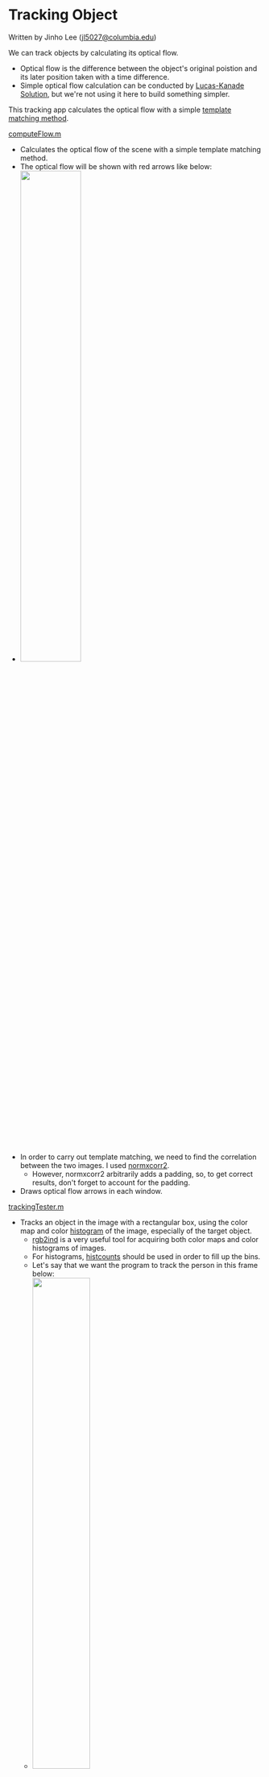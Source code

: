 # Tracking Object

Written by Jinho Lee (jl5027@columbia.edu)

We can track objects by calculating its optical flow.
- Optical flow is the difference between the object's original poistion and its later position taken with a time difference. 
- Simple optical flow calculation can be conducted by [Lucas-Kanade Solution](https://en.wikipedia.org/wiki/Lucas%E2%80%93Kanade_method), but we're not using it here to build something simpler.

This tracking app calculates the optical flow with a simple [template matching method](https://en.wikipedia.org/wiki/Template_matching#:~:text=Template%20matching%20is%20a%20technique,to%20detect%20edges%20in%20images.).

[computeFlow.m](https://github.com/JinhoLee93/Computer_Vision/blob/main/tracking_object/computeFlow.m)
- Calculates the optical flow of the scene with a simple template matching method. 
- The optical flow will be shown with red arrows like below:
- <img src="https://user-images.githubusercontent.com/60580427/118400793-1c405c00-b69e-11eb-9d2e-a19bb4f5a6e0.png" height="50%" width="50%">
- In order to carry out template matching, we need to find the correlation between the two images. I used [normxcorr2](https://www.mathworks.com/help/images/ref/normxcorr2.html). 
  - However, normxcorr2 arbitrarily adds a padding, so, to get correct results, don't forget to account for the padding. 
- Draws optical flow arrows in each window.

[trackingTester.m](https://github.com/JinhoLee93/Computer_Vision/blob/main/tracking_object/trackingTester.m)
- Tracks an object in the image with a rectangular box, using the color map and color [histogram](https://en.wikipedia.org/wiki/Histogram) of the image, especially of the target object.
  - [rgb2ind](https://www.mathworks.com/help/matlab/ref/rgb2ind.html) is a very useful tool for acquiring both color maps and color histograms of images.
  - For histograms, [histcounts](https://www.mathworks.com/help/matlab/ref/histcounts.html) should be used in order to fill up the bins.
  - Let's say that we want the program to track the person in this frame below: 
  - <img src="https://user-images.githubusercontent.com/60580427/118978888-d263b880-b9b2-11eb-9adc-b85287460256.png" height="50%" width="50%">
  - The later frames will also feature the same person but in different position each frame.
